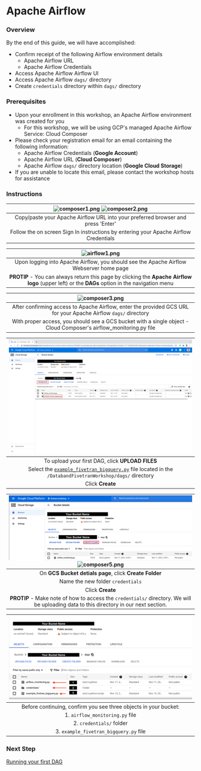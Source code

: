 # Apache Airflow

### Overview
By the end of this guide, we will have accomplished:
* Confirm receipt of the following Airflow environment details
  * Apache Airflow URL
  * Apache Airflow Credentials
* Access Apache Airflow Airflow UI
* Access Apache Airflow `dags/` directory
* Create `credentials` directory within `dags/` directory

### Prerequisites
* Upon your enrollment in this workshop, an Apache Airflow environment was created for you 
  * For this workshop, we will be using GCP's managed Apache Airflow Service: Cloud Composer
* Please check your registration email for an email containing the following information:
  * Apache Airflow Credentials (**Google Account**)
  * Apache Airflow URL (**Cloud Composer**)
  * Apache Airflow `dags/` directory location (**Google Cloud Storage**)
* If you are unable to locate this email, please contact the workshop hosts for assistance

### Instructions
  
| ![composer1.png](../../images/composer1.png) ![composer2.png](../../images/composer2.png) |
|:--:|
| Copy/paste your Apache Airflow URL into your preferred browser and press 'Enter' |
| Follow the on screen Sign In instructions by entering your Apache Airflow Credentials |


| ![airflow1.png](../../images/airflow1.png) |
|:--:|
| Upon logging into Apache Airflow, you should see the Apache Airflow Webserver home page |
| **PROTIP** - You can always return this page by clicking the **Apache Airflow logo** (upper left) or the **DAGs** option in the navigation menu |


| ![composer3.png](../../images/composer3.png) |
|:--:|
| After confirming access to Apache Airflow, enter the provided GCS URL for your Apache Airflow `dags/` directory |
| With proper access, you should see a GCS bucket with a single object - Cloud Composer's airflow_monitoring.py file |


| ![composer6.png](../../images/composer6.png) |
|:--:|
| To upload your first DAG, click **UPLOAD FILES** |
| Select the [`example_fivetran_bigquery.py`](https://github.com/databand-ai/DatabandFivetranWorkshop/tree/master/dags/example_fivetran_bigquery.py) file located in the `/DatabandFivetranWorkshop/dags/` directory |
| Click **Create** |


| ![composer4.png](../../images/composer4.png) ![composer5.png](../../images/composer5.png) |
|:--:|
| On **GCS Bucket detials page**, click **Create Folder** |
| Name the new folder `credentials` |
| Click **Create** |
| **PROTIP** - Make note of how to access the `credentials/` directory. We will be uploading data to this directory in our next section. |


| ![composer7.png](../../images/composer7.png) |
|:--:|
| Before continuing, confirm you see three objects in your bucket: |
| 1. `airflow_monitoring.py` file |
| 2. `credentials/` folder |
| 3. `example_fivetran_bigquery.py` file |


### Next Step
[Running your first DAG](https://github.com/databand-ai/DatabandFivetranWorkshop/tree/master/guide/dag#running-your-first-dag)

